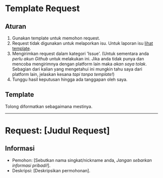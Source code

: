 # Template Request
## Aturan
1. Gunakan template untuk memohon request.
2. Request tidak digunakan untuk melaporkan isu. Untuk laporan isu [lihat template](ISSUE.md).
3. Mengirimkan request dalam kategori 'Issue'. (Untuk sementara anda *perlu akun Github* untuk melakukan ini. Jika anda tidak punya dan mencoba mengirimnya dengan platform lain maka *akan saya tolak*. Sebagian dari kalian yang mengetahui ini mungkin tahu saya dari platform lain, jelaskan kesana *tapi tanpa template!*)
4. Tunggu hasil keputusan hingga ada tanggapan oleh saya.

## Template
Tolong diformatkan sebagaimana mestinya.

---

# Request: [Judul Request]
## Informasi
- Pemohon: [Sebutkan nama singkat/nickname anda, *Jangan sebarkan informasi pribadi!*].
- Deskripsi: [Deskripsikan permohonan].
